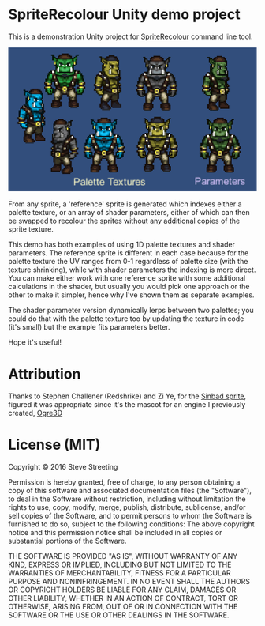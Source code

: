 # SpriteRecolour Unity demo project

This is a demonstration Unity project for [SpriteRecolour](https://github.com/sinbad/spriterecolour)
command line tool.

![Example](SpriteRecolourAnimated.gif)

From any sprite, a 'reference' sprite is generated which indexes either a
palette texture, or an array of shader parameters, either of which can then be
swapped to recolour the sprites without any additional copies of the sprite
texture.

This demo has both examples of using 1D palette textures and shader parameters.
The reference sprite is different in each case because for the palette
texture the UV ranges from 0-1 regardless of palette size (with the texture
shrinking), while with shader parameters the indexing is more direct. You
can make either work with one reference sprite with some additional calculations
in the shader, but usually you would pick one approach or the other to make it
simpler, hence why I've shown them as separate examples.

The shader parameter version dynamically lerps between two palettes; you could
do that with the palette texture too by updating the texture in code (it's small)
but the example fits parameters better.

Hope it's useful!

# Attribution

Thanks to Stephen Challener (Redshrike) and Zi Ye, for the [Sinbad sprite](http://opengameart.org/content/four-characters-my-lpc-entries), figured it was appropriate since it's the
mascot for an engine I previously created, [Ogre3D](http://ogre3d.org)

# License (MIT)

Copyright © 2016 Steve Streeting

Permission is hereby granted, free of charge, to any person obtaining a copy
of this software and associated documentation files (the "Software"), to deal
in the Software without restriction, including without limitation the rights
to use, copy, modify, merge, publish, distribute, sublicense, and/or sell
copies of the Software, and to permit persons to whom the Software is
furnished to do so, subject to the following conditions:
The above copyright notice and this permission notice shall be included in
all copies or substantial portions of the Software.

THE SOFTWARE IS PROVIDED "AS IS", WITHOUT WARRANTY OF ANY KIND, EXPRESS OR
IMPLIED, INCLUDING BUT NOT LIMITED TO THE WARRANTIES OF MERCHANTABILITY,
FITNESS FOR A PARTICULAR PURPOSE AND NONINFRINGEMENT. IN NO EVENT SHALL THE
AUTHORS OR COPYRIGHT HOLDERS BE LIABLE FOR ANY CLAIM, DAMAGES OR OTHER
LIABILITY, WHETHER IN AN ACTION OF CONTRACT, TORT OR OTHERWISE, ARISING FROM,
OUT OF OR IN CONNECTION WITH THE SOFTWARE OR THE USE OR OTHER DEALINGS IN
THE SOFTWARE.
